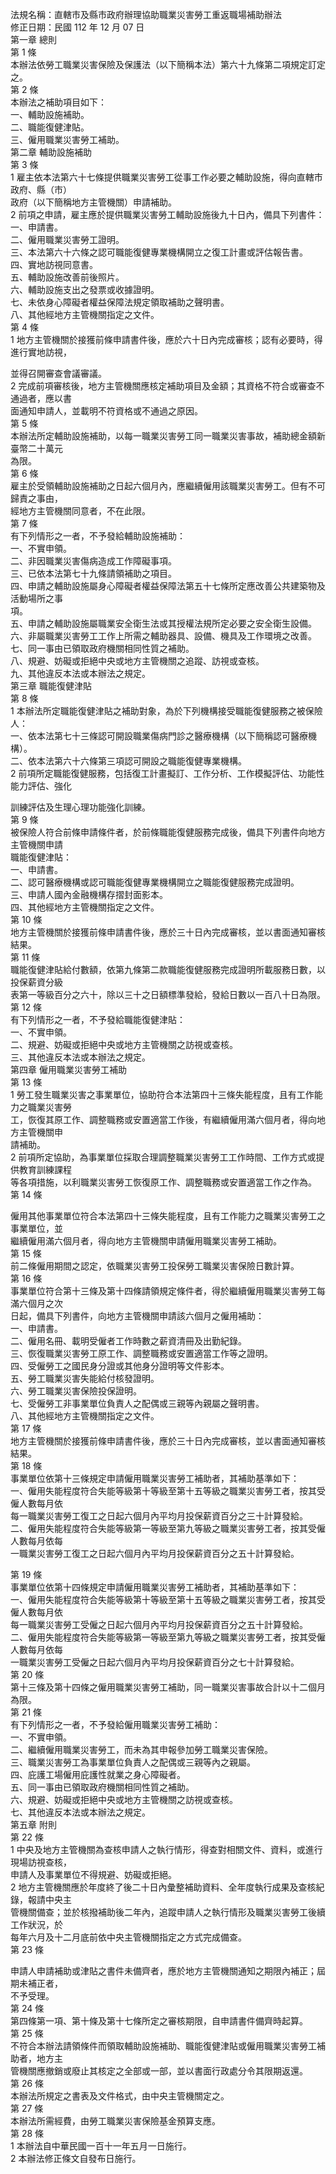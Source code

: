 法規名稱：直轄市及縣市政府辦理協助職業災害勞工重返職場補助辦法  
修正日期：民國 112 年 12 月 07 日  
第一章 總則  
第 1 條  
本辦法依勞工職業災害保險及保護法（以下簡稱本法）第六十九條第二項規定訂定之。  
第 2 條  
本辦法之補助項目如下：  
一、輔助設施補助。  
二、職能復健津貼。  
三、僱用職業災害勞工補助。  
第二章 輔助設施補助  
第 3 條  
1 雇主依本法第六十七條提供職業災害勞工從事工作必要之輔助設施，得向直轄市政府、縣（市）  
政府（以下簡稱地方主管機關）申請補助。  
2 前項之申請，雇主應於提供職業災害勞工輔助設施後九十日內，備具下列書件：  
一、申請書。  
二、僱用職業災害勞工證明。  
三、本法第六十六條之認可職能復健專業機構開立之復工計畫或評估報告書。  
四、實地訪視同意書。  
五、輔助設施改善前後照片。  
六、輔助設施支出之發票或收據證明。  
七、未依身心障礙者權益保障法規定領取補助之聲明書。  
八、其他經地方主管機關指定之文件。  
第 4 條  
1 地方主管機關於接獲前條申請書件後，應於六十日內完成審核；認有必要時，得進行實地訪視，  


並得召開審查會議審議。  
2 完成前項審核後，地方主管機關應核定補助項目及金額；其資格不符合或審查不通過者，應以書  
面通知申請人，並載明不符資格或不通過之原因。  
第 5 條  
本辦法所定輔助設施補助，以每一職業災害勞工同一職業災害事故，補助總金額新臺幣二十萬元  
為限。  
第 6 條  
雇主於受領輔助設施補助之日起六個月內，應繼續僱用該職業災害勞工。但有不可歸責之事由，  
經地方主管機關同意者，不在此限。  
第 7 條  
有下列情形之一者，不予發給輔助設施補助：  
一、不實申領。  
二、非因職業災害傷病造成工作障礙事項。  
三、已依本法第七十九條請領補助之項目。  
四、申請之輔助設施屬身心障礙者權益保障法第五十七條所定應改善公共建築物及活動場所之事  
項。  
五、申請之輔助設施屬職業安全衛生法或其授權法規所定必要之安全衛生設備。  
六、非屬職業災害勞工工作上所需之輔助器具、設備、機具及工作環境之改善。  
七、同一事由已領取政府機關相同性質之補助。  
八、規避、妨礙或拒絕中央或地方主管機關之追蹤、訪視或查核。  
九、其他違反本法或本辦法之規定。  
第三章 職能復健津貼  
第 8 條  
1 本辦法所定職能復健津貼之補助對象，為於下列機構接受職能復健服務之被保險人：  
一、依本法第七十三條認可開設職業傷病門診之醫療機構（以下簡稱認可醫療機構）。  
二、依本法第六十六條第三項認可開設之職能復健專業機構。  
2 前項所定職能復健服務，包括復工計畫擬訂、工作分析、工作模擬評估、功能性能力評估、強化  


訓練評估及生理心理功能強化訓練。  
第 9 條  
被保險人符合前條申請條件者，於前條職能復健服務完成後，備具下列書件向地方主管機關申請  
職能復健津貼：  
一、申請書。  
二、認可醫療機構或認可職能復健專業機構開立之職能復健服務完成證明。  
三、申請人國內金融機構存摺封面影本。  
四、其他經地方主管機關指定之文件。  
第 10 條  
地方主管機關於接獲前條申請書件後，應於三十日內完成審核，並以書面通知審核結果。  
第 11 條  
職能復健津貼給付數額，依第九條第二款職能復健服務完成證明所載服務日數，以投保薪資分級  
表第一等級百分之六十，除以三十之日額標準發給，發給日數以一百八十日為限。  
第 12 條  
有下列情形之一者，不予發給職能復健津貼：  
一、不實申領。  
二、規避、妨礙或拒絕中央或地方主管機關之訪視或查核。  
三、其他違反本法或本辦法之規定。  
第四章 僱用職業災害勞工補助  
第 13 條  
1 勞工發生職業災害之事業單位，協助符合本法第四十三條失能程度，且有工作能力之職業災害勞  
工，恢復其原工作、調整職務或安置適當工作後，有繼續僱用滿六個月者，得向地方主管機關申  
請補助。  
2 前項所定協助，為事業單位採取合理調整職業災害勞工工作時間、工作方式或提供教育訓練課程  
等各項措施，以利職業災害勞工恢復原工作、調整職務或安置適當工作之作為。  
第 14 條  


僱用其他事業單位符合本法第四十三條失能程度，且有工作能力之職業災害勞工之事業單位，並  
繼續僱用滿六個月者，得向地方主管機關申請僱用職業災害勞工補助。  
第 15 條  
前二條僱用期間之認定，依職業災害勞工投保勞工職業災害保險日數計算。  
第 16 條  
事業單位符合第十三條及第十四條請領規定條件者，得於繼續僱用職業災害勞工每滿六個月之次  
日起，備具下列書件，向地方主管機關申請該六個月之僱用補助：  
一、申請書。  
二、僱用名冊、載明受僱者工作時數之薪資清冊及出勤紀錄。  
三、恢復職業災害勞工原工作、調整職務或安置適當工作等之證明。  
四、受僱勞工之國民身分證或其他身分證明等文件影本。  
五、勞工職業災害失能給付核發證明。  
六、勞工職業災害保險投保證明。  
七、受僱勞工非事業單位負責人之配偶或三親等內親屬之聲明書。  
八、其他經地方主管機關指定之文件。  
第 17 條  
地方主管機關於接獲前條申請書件後，應於三十日內完成審核，並以書面通知審核結果。  
第 18 條  
事業單位依第十三條規定申請僱用職業災害勞工補助者，其補助基準如下：  
一、僱用失能程度符合失能等級第十等級至第十五等級之職業災害勞工者，按其受僱人數每月依  
每一職業災害勞工復工之日起六個月內平均月投保薪資百分之三十計算發給。  
二、僱用失能程度符合失能等級第一等級至第九等級之職業災害勞工者，按其受僱人數每月依每  
一職業災害勞工復工之日起六個月內平均月投保薪資百分之五十計算發給。  


第 19 條  
事業單位依第十四條規定申請僱用職業災害勞工補助者，其補助基準如下：  
一、僱用失能程度符合失能等級第十等級至第十五等級之職業災害勞工者，按其受僱人數每月依  
每一職業災害勞工受僱之日起六個月內平均月投保薪資百分之五十計算發給。  
二、僱用失能程度符合失能等級第一等級至第九等級之職業災害勞工者，按其受僱人數每月依每  
一職業災害勞工受僱之日起六個月內平均月投保薪資百分之七十計算發給。  
第 20 條  
第十三條及第十四條之僱用職業災害勞工補助，同一職業災害事故合計以十二個月為限。  
第 21 條  
有下列情形之一者，不予發給僱用職業災害勞工補助：  
一、不實申領。  
二、繼續僱用職業災害勞工，而未為其申報參加勞工職業災害保險。  
三、職業災害勞工為事業單位負責人之配偶或三親等內之親屬。  
四、庇護工場僱用庇護性就業之身心障礙者。  
五、同一事由已領取政府機關相同性質之補助。  
六、規避、妨礙或拒絕中央或地方主管機關之訪視或查核。  
七、其他違反本法或本辦法之規定。  
第五章 附則  
第 22 條  
1 中央及地方主管機關為查核申請人之執行情形，得查對相關文件、資料，或進行現場訪視查核，  
申請人及事業單位不得規避、妨礙或拒絕。  
2 地方主管機關應於年度終了後二十日內彙整補助資料、全年度執行成果及查核紀錄，報請中央主  
管機關備查；並於核撥補助後二年內，追蹤申請人之執行情形及職業災害勞工後續工作狀況，於  
每年六月及十二月底前依中央主管機關指定之方式完成備查。  
第 23 條  


申請人申請補助或津貼之書件未備齊者，應於地方主管機關通知之期限內補正；屆期未補正者，  
不予受理。  
第 24 條  
第四條第一項、第十條及第十七條所定之審核期限，自申請書件備齊時起算。  
第 25 條  
不符合本辦法請領條件而領取輔助設施補助、職能復健津貼或僱用職業災害勞工補助者，地方主  
管機關應撤銷或廢止其核定之全部或一部，並以書面行政處分令其限期返還。  
第 26 條  
本辦法所規定之書表及文件格式，由中央主管機關定之。  
第 27 條  
本辦法所需經費，由勞工職業災害保險基金預算支應。  
第 28 條  
1 本辦法自中華民國一百十一年五月一日施行。  
2 本辦法修正條文自發布日施行。  


